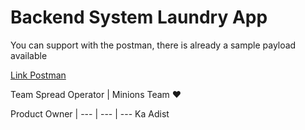 # Backend System Laundry App

You can support with the postman, there is already a sample payload available

[Link Postman](https://app.getpostman.com/join-team?invite_code=eb35c0369218856e69af3b3f79e64c6d&ws=8bcb1e25-558e-49c3-bd40-bc501364b93ce)

Team Spread Operator | Minions Team :heart: 


Product Owner | 
--- | --- | ---
Ka Adist 



